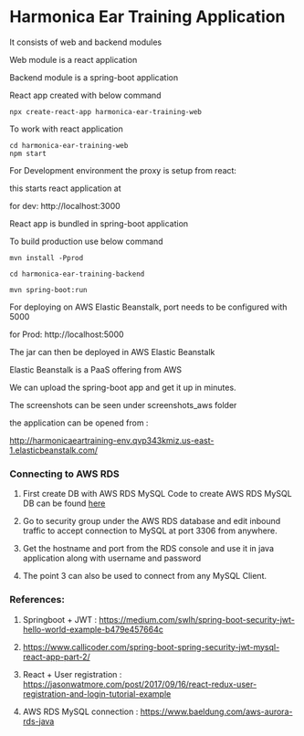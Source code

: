 # Harmonica Ear Training Application

It consists of web and backend modules

Web module is a react application

Backend module is a spring-boot application



React app created with below command

```
npx create-react-app harmonica-ear-training-web
```

To work with react application

```
cd harmonica-ear-training-web
npm start
```

For Development environment the proxy is setup from react:

this starts react application at 

for dev: http://localhost:3000


React app is bundled in spring-boot application 

To build production use below command

```
mvn install -Pprod

cd harmonica-ear-training-backend

mvn spring-boot:run

```
For deploying on AWS Elastic Beanstalk, port needs to be configured with 5000

for Prod: http://localhost:5000


The jar can then be deployed in AWS Elastic Beanstalk

Elastic Beanstalk is a PaaS offering from AWS

We can upload the spring-boot app and get it up in minutes.


The screenshots can be seen under screenshots_aws folder

the application can be opened from :

http://harmonicaeartraining-env.qvp343kmiz.us-east-1.elasticbeanstalk.com/


### Connecting to AWS RDS 

1. First create DB with AWS RDS MySQL
   Code to create AWS RDS MySQL DB can be found [here](https://github.com/goutamsh/harmonica-ear-training/blob/master/harmonica-ear-training-backend/src/main/java/com/gshepur/harp/aws/CreateDB.java)
   
2. Go to security group under the AWS RDS database and edit inbound traffic to accept connection to MySQL at port 3306 from anywhere.

3. Get the hostname and port from the RDS console and use it in java application along with username and password

4. The point 3 can also be used to connect from any MySQL Client.
   



### References:

1. Springboot + JWT : https://medium.com/swlh/spring-boot-security-jwt-hello-world-example-b479e457664c

2. https://www.callicoder.com/spring-boot-spring-security-jwt-mysql-react-app-part-2/

3. React + User registration : https://jasonwatmore.com/post/2017/09/16/react-redux-user-registration-and-login-tutorial-example

4. AWS RDS MySQL connection : https://www.baeldung.com/aws-aurora-rds-java






      
      
